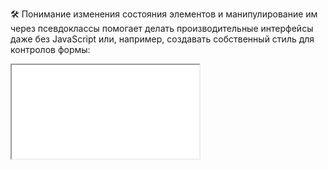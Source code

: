 🛠 Понимание изменения состояния элементов и манипулирование им через псевдоклассы помогает делать производительные интерфейсы даже без JavaScript или, например, создавать собственный стиль для контролов формы:

<iframe title="Название — Псевдоклассы — Дока" src="../demos/Realetive-KKgXmgX/index.html"></iframe>
